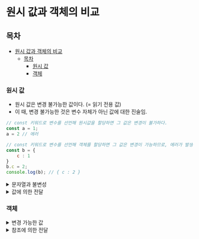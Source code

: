 # 원시 값과 객체의 비교

## 목차
- [원시 값과 객체의 비교](#원시-값과-객체의-비교)
  - [목차](#목차)
    - [원시 값](#원시-값)
    - [객체](#객체)

### 원시 값
- 원시 값은 변경 불가능한 값이다. (= 읽기 전용 값)
- 이 때, 변경 불가능한 것은 변수 자체가 아닌 값에 대한 진술임.
```javascript
// const 키워드로 변수를 선언해 원시값을 할당하면 그 값은 변경이 불가하다.
const a = 1;
a = 2 // 에러

// const 키워드로 변수를 선언해 객체를 할당하면 그 값은 변경이 가능하므로, 에러가 발생하지 않음. 하지만 이 때도 변수에 할당된 값은 변하지 않았다.
const b = {
    c : 1
}
b.c = 2;
console.log(b); // { c : 2 }

```
<details>

<summary>문자열과 불변성</summary>

- ECMAScript 사양에 문자열 타입(2byte), 숫자 타입(8byte) 를 제외한 원시 값은 크기를 명확히 규정하지 않았다. 브라우저 제조사 별로 구현이 다르다.
- C 는 char 데이터 타입만 존재, java는 string 객체를 활용
- 자바스크립트는 문자열 타입을 제공
- 문자열 타입은 원시 값이지만 객체처럼 활용할 수 있는데, 원시 값이 래퍼 객체로 변환되는 것. 21장에서 자세히...
```javascript
// 원시 값의 변경 불가능 예시.
// 에러는 발생하지 않음.
var str = 'string';
str[0] = 'S';
console.log(str); // "string"
```
</details>
<details>
<summary>값에 의한 전달</summary>

- **요약하자면 두 변수에 할당된 원시 값은 재할당 하더라도 서로 간섭이 불가하다는 것.**
- 변수에 변수를 할당했을 때, 무엇이 전달되는가?
- A : 새로운 값이 생성되어 전달됨.
- 값에 의한 전달.
- ECMAScript 사양에 메모리 관리가 명확히 정해져있지 않아 엔진 구현 제조사에 따라 차이가 있을 수 있음.
- 추가로 값에 의한 전달은 이해를 돕기 위한 불완전한 설명임. 식별자는 메모리 주소를 기억하고 있기 때문.
- 해석방법은 두가지이다.
    1. 새로운 값을 생성해서 메모리 주소를 전달하는 방식. 이 방식은 할당 시점에 두 변수가 기억하는 메모리 주소가 다르다
    2. 변수의 메모리 주소를 그대로 전달하는 방식(재할당 시, 메모리 주소 변경). 이 방식은 할당 시점에 두 변수가 기억하는 메모리 주소가 같다.
```javascript
var score = 80;
var copy = score;

console.log(score); // 80
console.log(copy); // 80

score = 100;
console.log(score); // 100
console.log(copy); // 80
```
</details>

### 객체
<details>
<summary>변경 가능한 값</summary>

- 원시 값을 할당받은 변수가 기억하는 것은 해당 메모리의 주소이다. 반면 객체를 할당받은 변수가 기억하는 것은 해당 메모리 주소가 아닌 객체가 저장된 주소이다. 포인터 방식으로 이해하는 것도 좋은 것 같다. 해당 주소가 참조 값이 된다.
- 객체를 할당한 변수는 재할당 없이 객체를 직접 변경할 수 있다. 재할당 없이 프로퍼티를 변경 가능하다. 왜냐면 참조 값이 바뀐게 아니니깐...
- 객체의 이러한 구조는 여러개의 식별자가 하나의 객체를 공유할 수 있다는 부작용이 있다.
</details>

<details>
<summary>참조에 의한 전달</summary>

- 객체를 가리키는 변수를 다른 변수에 할당하면 참조 값이 복사되어 전달된다.
- 하나를 변경하면 둘다 변경됨.
- 사실 참조에 의한 전달도 결국 참조 값을 전달하는 것이기 때문에 자바스크립트에는 참조에 의한 전달만 존재한다고도 말할 수 있다.
```javascript
var person = {
    name:"Lee"
};
var copy = person;
console.log(copy === person) // true

copy.name = 'kim';
person.address = 'seoul';

console.log(person); // {name:"kim",address="seoul"}
console.log(copy); // {name:"kim",address="seoul"}
```
</details>